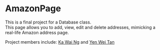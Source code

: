 # AmazonPage
This is a final project for a Database class.  
This page allows you to add, view, edit and delete addresses, mimicking a real-life Amazon address page.

Project members include: [Ka Wai Ng](https://github.com/kawai-ng) and [Yen Wei Tan](https://github.com/yenweitan) 
